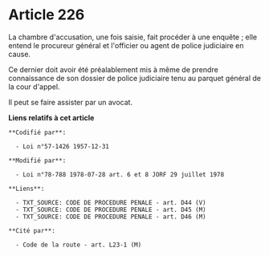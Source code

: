 # Article 226

La chambre d'accusation, une fois saisie, fait procéder à une enquête ; elle entend le procureur général et l'officier ou
agent de police judiciaire en cause.

Ce dernier doit avoir été préalablement mis à même de prendre connaissance de son dossier de police judiciaire tenu au
parquet général de la cour d'appel.

Il peut se faire assister par un avocat.

**Liens relatifs à cet article**

	**Codifié par**:

	  - Loi n°57-1426 1957-12-31

	**Modifié par**:

	  - Loi n°78-788 1978-07-28 art. 6 et 8 JORF 29 juillet 1978

	**Liens**:

	  - TXT_SOURCE: CODE DE PROCEDURE PENALE - art. D44 (V)
	  - TXT_SOURCE: CODE DE PROCEDURE PENALE - art. D45 (M)
	  - TXT_SOURCE: CODE DE PROCEDURE PENALE - art. D46 (M)

	**Cité par**:

	  - Code de la route - art. L23-1 (M)
